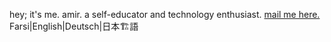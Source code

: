 hey; it's me. amir. a self-educator and technology enthusiast.
<a href="mailto:theamirghs@protonmail.com">mail me here.</a>
Farsi|English|Deutsch|日本🏗語

